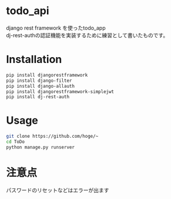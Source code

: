 # todo_api
 
django rest framework を使ったtodo_app   
dj-rest-authの認証機能を実装するために練習として書いたものです。
 
 
# Installation
 
```bash
pip install djangorestframework
pip install django-filter 
pip install django-allauth
pip install djangorestframework-simplejwt
pip install dj-rest-auth
```
 
# Usage

```bash
git clone https://github.com/hoge/~
cd ToDo
python manage.py runserver
```
 
# 注意点
 
パスワードのリセットなどはエラーが出ます
 
